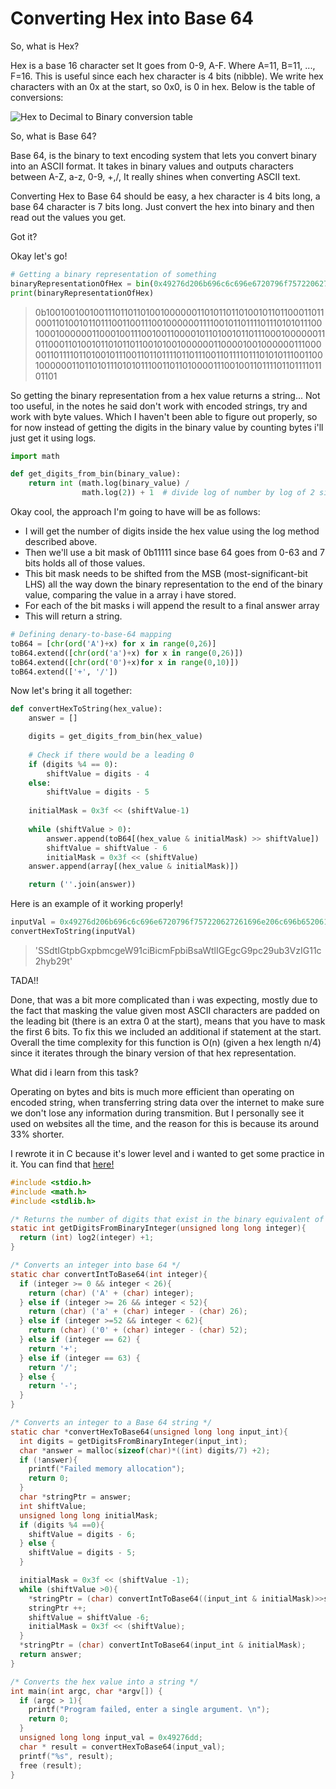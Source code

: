 # Converting Hex into Base 64

So, what is Hex?

Hex is a base 16 character set It goes from 0-9, A-F. Where A=11, B=11, ..., F=16. This is useful since each hex character is 4 bits (nibble). We write hex characters with an 0x at the start, so 0x0, is 0 in hex. Below is the table of conversions:

![Hex to Decimal to Binary conversion table](http://www.matrixlab-examples.com/image-files/hex_to_binary_001.gif)

So, what is Base 64?

Base 64, is the binary to text encoding system that lets you convert binary into an ASCII format. It takes in binary values and outputs characters between A-Z, a-z, 0-9, +,/, It really shines when converting ASCII text. 

Converting Hex to Base 64 should be easy, a hex character is 4 bits long, a base 64 character is 7 bits long. Just convert the hex into binary and then read out the values you get. 

Got it?

Okay let's go!

```python
# Getting a binary representation of something 
binaryRepresentationOfHex = bin(0x49276d206b696c6c696e6720796f757220627261696e206c696b65206120706f69736f6e6f7573206d757368726f6f6d)
print(binaryRepresentationOfHex)
```

> 0b10010010010011101101101001000000110101101101001011011000110110001101001011011100110011100100000011110010110111101110101011100100010000001100010011100100110000101101001011011100010000001101100011010010110101101100101001000000110000100100000011100000110111101101001011100110110111101101110011011110111010101110011001000000110110101110101011100110110100001110010011011110110111101101101

So getting the binary representation from a hex value returns a string... Not too useful, in the notes he said don't work with encoded strings, try and work with byte values. Which I haven't been able to figure out properly, so for now instead of getting the digits in the binary value by counting bytes i'll just get it using logs.   

```python
import math 

def get_digits_from_bin(binary_value):
    return int (math.log(binary_value) / 
                math.log(2)) + 1  # divide log of number by log of 2 since that's the same as doing log 2
```

Okay cool, the approach I'm going to have will be as follows:
* I will get the number of digits inside the hex value using the log method described above. 
* Then we'll use a bit mask of 0b11111 since base 64 goes from 0-63 and 7 bits holds all of those values. 
* This bit mask needs to be shifted from the MSB (most-significant-bit LHS) all the way down the binary representation to the end of the binary value, comparing the value in a array i have stored.
* For each of the bit masks i will append the result to a final answer array 
* This will return a string.

```python
# Defining denary-to-base-64 mapping
toB64 = [chr(ord('A')+x) for x in range(0,26)]
toB64.extend([chr(ord('a')+x) for x in range(0,26)])
toB64.extend([chr(ord('0')+x)for x in range(0,10)])
toB64.extend(['+', '/'])
```

Now let's bring it all together:
```python
def convertHexToString(hex_value):
    answer = []

    digits = get_digits_from_bin(hex_value)
    
    # Check if there would be a leading 0 
    if (digits %4 == 0):
        shiftValue = digits - 4
    else:
        shiftValue = digits - 5 
        
    initialMask = 0x3f << (shiftValue-1)
    
    while (shiftValue > 0):
        answer.append(toB64[(hex_value & initialMask) >> shiftValue])
        shiftValue = shiftValue - 6
        initialMask = 0x3f << (shiftValue)
    answer.append(array[(hex_value & initialMask)])

    return (''.join(answer))
```

Here is an example of it working properly!

```python
inputVal = 0x49276d206b696c6c696e6720796f757220627261696e206c696b65206120706f69736f6e6f7573206d757368726f6f6d
convertHexToString(inputVal)
```

> 'SSdtIGtpbGxpbmcgeW91ciBicmFpbiBsaWtlIGEgcG9pc29ub3VzIG11c2hyb29t'

TADA!!

Done, that was a bit more complicated than i was expecting, mostly due to the fact that masking the value given most ASCII characters are padded on the leading bit (there is an extra 0 at the start), means that you have to mask the first 6 bits. To fix this we included an additional if statement at the start. Overall the time complexity for this function is O(n) (given a hex length n/4) since it iterates through the binary version of that hex representation. 

What did i learn from this task?

Operating on bytes and bits is much more efficient than operating on encoded string, when transferring string data over the internet to make sure we don't lose any information during transmition. But I personally see it used on websites all the time, and the reason for this is because its around 33% shorter.

I rewrote it in C because it's lower level and i wanted to get some practice in it. You can find that [here!](../../notebooks/Beginner%20Projects/Converting%20Hex%20and%20Base%2064.c)

```c
#include <stdio.h>
#include <math.h>
#include <stdlib.h>

/* Returns the number of digits that exist in the binary equivalent of the integer */
static int getDigitsFromBinaryInteger(unsigned long long integer){
  return (int) log2(integer) +1;
}

/* Converts an integer into base 64 */
static char convertIntToBase64(int integer){
  if (integer >= 0 && integer < 26){
    return (char) ('A' + (char) integer);
  } else if (integer >= 26 && integer < 52){
    return (char) ('a' + (char) integer - (char) 26);
  } else if (integer >=52 && integer < 62){
    return (char) ('0' + (char) integer - (char) 52);
  } else if (integer == 62) {
    return '+';
  } else if (integer == 63) {
    return '/';
  } else {
    return '-';
  }
}

/* Converts an integer to a Base 64 string */
static char *convertHexToBase64(unsigned long long input_int){
  int digits = getDigitsFromBinaryInteger(input_int);
  char *answer = malloc(sizeof(char)*((int) digits/7) +2);
  if (!answer){
    printf("Failed memory allocation");
    return 0;
  }
  char *stringPtr = answer;
  int shiftValue;
  unsigned long long initialMask;
  if (digits %4 ==0){
    shiftValue = digits - 6;
  } else {
    shiftValue = digits - 5;
  }

  initialMask = 0x3f << (shiftValue -1);
  while (shiftValue >0){
    *stringPtr = (char) convertIntToBase64((input_int & initialMask)>>shiftValue);
    stringPtr ++;
    shiftValue = shiftValue -6;
    initialMask = 0x3f << (shiftValue);
  }
  *stringPtr = (char) convertIntToBase64(input_int & initialMask);
  return answer;
}

/* Converts the hex value into a string */
int main(int argc, char *argv[]) {
  if (argc > 1){
    printf("Program failed, enter a single argument. \n");
    return 0;
  }
  unsigned long long input_val = 0x49276dd;
  char * result = convertHexToBase64(input_val);
  printf("%s", result);
  free (result);
}

```